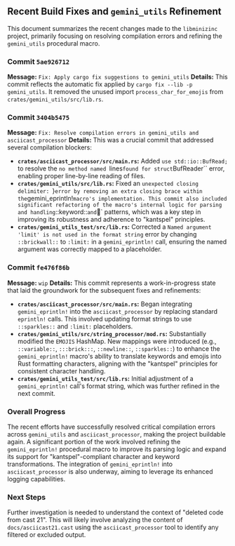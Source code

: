 ## Recent Build Fixes and `gemini_utils` Refinement

This document summarizes the recent changes made to the `libminizinc` project, primarily focusing on resolving compilation errors and refining the `gemini_utils` procedural macro.

### Commit `5ae926712`
**Message:** `Fix: Apply cargo fix suggestions to gemini_utils`
**Details:** This commit reflects the automatic fix applied by `cargo fix --lib -p gemini_utils`. It removed the unused import `process_char_for_emojis` from `crates/gemini_utils/src/lib.rs`.

### Commit `3404b5475`
**Message:** `Fix: Resolve compilation errors in gemini_utils and asciicast_processor`
**Details:** This was a crucial commit that addressed several compilation blockers:
- **`crates/asciicast_processor/src/main.rs`:** Added `use std::io::BufRead;` to resolve the `no method named `lines` found for struct `BufReader`` error, enabling proper line-by-line reading of files.
- **`crates/gemini_utils/src/lib.rs`:** Fixed an `unexpected closing delimiter: `}` error by removing an extra closing brace within the `gemini_eprintln!` macro's implementation. This commit also included significant refactoring of the macro's internal logic for parsing and handling `::keyword::` and `:key:` patterns, which was a key step in improving its robustness and adherence to "kantspel" principles.
- **`crates/gemini_utils_test/src/lib.rs`:** Corrected a `Named argument 'limit' is not used in the format string` error by changing `::brickwall::` to `:limit:` in a `gemini_eprintln!` call, ensuring the named argument was correctly mapped to a placeholder.

### Commit `fe476f86b`
**Message:** `wip`
**Details:** This commit represents a work-in-progress state that laid the groundwork for the subsequent fixes and refinements:
- **`crates/asciicast_processor/src/main.rs`:** Began integrating `gemini_eprintln!` into the `asciicast_processor` by replacing standard `eprintln!` calls. This involved updating format strings to use `::sparkles::` and `:limit:` placeholders.
- **`crates/gemini_utils/src/string_processor/mod.rs`:** Substantially modified the `EMOJIS` HashMap. New mappings were introduced (e.g., `::variable::`, `:::brick:::`, `::newline::`, `::sparkles::`) to enhance the `gemini_eprintln!` macro's ability to translate keywords and emojis into Rust formatting characters, aligning with the "kantspel" principles for consistent character handling.
- **`crates/gemini_utils_test/src/lib.rs`:** Initial adjustment of a `gemini_eprintln!` call's format string, which was further refined in the next commit.

### Overall Progress

The recent efforts have successfully resolved critical compilation errors across `gemini_utils` and `asciicast_processor`, making the project buildable again. A significant portion of the work involved refining the `gemini_eprintln!` procedural macro to improve its parsing logic and expand its support for "kantspel"-compliant character and keyword transformations. The integration of `gemini_eprintln!` into `asciicast_processor` is also underway, aiming to leverage its enhanced logging capabilities.

### Next Steps

Further investigation is needed to understand the context of "deleted code from cast 21". This will likely involve analyzing the content of `docs/asciicast21.cast` using the `asciicast_processor` tool to identify any filtered or excluded output.
